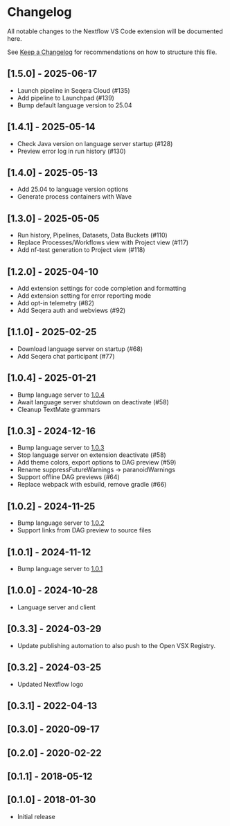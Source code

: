 # Changelog

All notable changes to the Nextflow VS Code extension will be documented here.

See [Keep a Changelog](http://keepachangelog.com/) for recommendations on how to structure this file.

## [1.5.0] - 2025-06-17

- Launch pipeline in Seqera Cloud (#135)
- Add pipeline to Launchpad (#139)
- Bump default language version to 25.04

## [1.4.1] - 2025-05-14

- Check Java version on language server startup (#128)
- Preview error log in run history (#130)

## [1.4.0] - 2025-05-13

- Add 25.04 to language version options
- Generate process containers with Wave

## [1.3.0] - 2025-05-05

- Run history, Pipelines, Datasets, Data Buckets (#110)
- Replace Processes/Workflows view with Project view (#117)
- Add nf-test generation to Project view (#118)

## [1.2.0] - 2025-04-10

- Add extension settings for code completion and formatting
- Add extension setting for error reporting mode
- Add opt-in telemetry (#82)
- Add Seqera auth and webviews (#92)

## [1.1.0] - 2025-02-25

- Download language server on startup (#68)
- Add Seqera chat participant (#77)

## [1.0.4] - 2025-01-21

- Bump language server to [1.0.4](https://github.com/nextflow-io/language-server/releases/tag/v1.0.4)
- Await language server shutdown on deactivate (#58)
- Cleanup TextMate grammars

## [1.0.3] - 2024-12-16

- Bump language server to [1.0.3](https://github.com/nextflow-io/language-server/releases/tag/v1.0.3)
- Stop language server on extension deactivate (#58)
- Add theme colors, export options to DAG preview (#59)
- Rename suppressFutureWarnings -> paranoidWarnings
- Support offline DAG previews (#64)
- Replace webpack with esbuild, remove gradle (#66)

## [1.0.2] - 2024-11-25

- Bump language server to [1.0.2](https://github.com/nextflow-io/language-server/releases/tag/v1.0.2)
- Support links from DAG preview to source files

## [1.0.1] - 2024-11-12

- Bump language server to [1.0.1](https://github.com/nextflow-io/language-server/releases/tag/v1.0.1)

## [1.0.0] - 2024-10-28

- Language server and client

## [0.3.3] - 2024-03-29

- Update publishing automation to also push to the Open VSX Registry.

## [0.3.2] - 2024-03-25

- Updated Nextflow logo

## [0.3.1] - 2022-04-13

## [0.3.0] - 2020-09-17

## [0.2.0] - 2020-02-22

## [0.1.1] - 2018-05-12

## [0.1.0] - 2018-01-30

- Initial release
